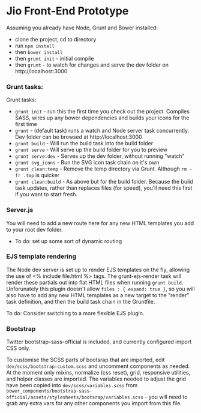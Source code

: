 # Jio Front-End Prototype

Assuming you already have Node, Grunt and Bower installed: 
- clone the project, cd to directory
- run `npm install` 
- then `bower install`
- then `grunt init` - initial compile
- then `grunt` - to watch for changes and serve the dev folder on http://localhost:3000


### Grunt tasks:
Grunt tasks:

- `grunt init` - run this the first time you check out the project. Compiles SASS, wires up any bower dependencies and builds your icons for the first time
- `grunt` - (default task) runs a watch and Node server task concurrently. Dev folder can be browsed at http://localhost:3000
- `grunt build` - Will run the build task into the build folder
- `grunt serve` - Will serve up the build folder for you to preview
- `grunt serve:dev` - Serves up the dev folder, without running "watch"
- `grunt svg_icons` - Run the SVG icon task chain on it's own
- `grunt clean:temp` - Remove the temp directory via Grunt. Although `rm -fr .tmp` is quicker
- `grunt clean:build` - As above but for the build folder. Because the build task updates, rather than replaces files (for speed), you'll need this first if you want to start fresh.

### Server.js
You will need to add a new route here for any new HTML templates you add to your root dev folder.
- To do: set up some sort of dynamic routing

### EJS template rendering
The Node dev server is set up to render EJS templates on the fly, allowing the use of <% include file.html %> tags.
The grunt-ejs-render task will render these partials out into flat HTML files when running `grunt build`. Unforunately this plugin doesn't allow `files : { expand: true }`, so you will also have to add any new HTML templates as a new target to the "render" task definition, and then the build task chain in the Gruntfile. 

To do: Consider switching to a more flexible EJS plugin.

### Bootstrap
Twitter bootstrap-sass-official is included, and currently configured import CSS only.

To customise the SCSS parts of bootsrap that are imported, edit `dev/scss/bootstrap-custom.scss` and uncomment components as needed. At the moment only mixins, normalize (css reset), grid, responsive utilities, and helper classes are imported. The variables needed to adjust the grid have been copied into `dev/scss/variables.scss` from  `bower_components/bootstrap-sass-official/assets/stylesheets/bootsrap/variables.scss` - you will need to grab any extra vars for any other components you import from this file.
